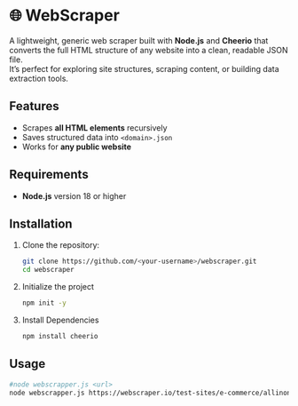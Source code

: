 # 🌐 WebScraper

A lightweight, generic web scraper built with **Node.js** and **Cheerio** that converts the full HTML structure of any website into a clean, readable JSON file.  
It’s perfect for exploring site structures, scraping content, or building data extraction tools.

## Features
- Scrapes **all HTML elements** recursively
- Saves structured data into `<domain>.json`
- Works for **any public website**

## Requirements
- **Node.js** version 18 or higher  

## Installation

1. Clone the repository:
   ```bash
   git clone https://github.com/<your-username>/webscraper.git
   cd webscraper
2. Initialize the project
   ```bash
   npm init -y
3. Install Dependencies
   ```bash
   npm install cheerio

## Usage
  ```bash
  #node webscrapper.js <url>
  node webscrapper.js https://webscraper.io/test-sites/e-commerce/allinone


